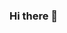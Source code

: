 ### Hi there 👋
### <a herf = "https://raw.githubusercontent.com/abhisheknaiidu/abhisheknaiidu/master/code.gif" > </a>


<!--
**lokeshrookie/lokeshrookie** is a ✨ _special_ ✨ repository because its `README.md` (this file) appears on your GitHub profile.

Here are some ideas to get you started:

- 🔭 I’m  a student
- 🌱 I’m currently learning java
- 👯 I’m looking to collaborate on ... java
- 🤔 I’m looking for help with ... Android Application Development
- 💬 Ask me about ... Java and problem solving
- 📫 How to reach me: ... lokeshdarapureddy1005@gmail.com
- 😄 Pronouns: ... loki, lokesh, lucky
- ⚡ Fun fact: ...   i am a human.
-->

<a herf = "https://raw.githubusercontent.com/abhisheknaiidu/abhisheknaiidu/master/code.gif" > </a>
